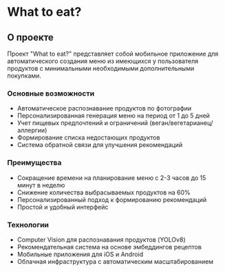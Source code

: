 # What to eat?

## О проекте

Проект "What to eat?" представляет собой мобильное приложение для автоматического создания меню из имеющихся у пользователя продуктов с минимальными необходимыми дополнительными покупками.

### Основные возможности

- Автоматическое распознавание продуктов по фотографии
- Персонализированная генерация меню на период от 1 до 5 дней
- Учет пищевых предпочтений и ограничений (веган/вегетарианец/аллергии)
- Формирование списка недостающих продуктов
- Система обратной связи для улучшения рекомендаций

### Преимущества

- Сокращение времени на планирование меню с 2-3 часов до 15 минут в неделю
- Снижение количества выбрасываемых продуктов на 60%
- Персонализированный подход к формированию рекомендаций
- Простой и удобный интерфейс

### Технологии

- Computer Vision для распознавания продуктов (YOLOv8)
- Рекомендательная система на основе эмбеддингов рецептов
- Мобильные приложения для iOS и Android
- Облачная инфраструктура с автоматическим масштабированием
